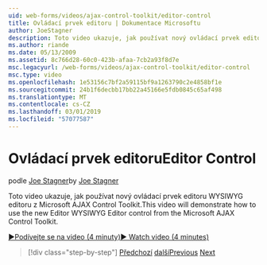 ```yaml
---
uid: web-forms/videos/ajax-control-toolkit/editor-control
title: Ovládací prvek editoru | Dokumentace Microsoftu
author: JoeStagner
description: Toto video ukazuje, jak používat nový ovládací prvek editoru WYSIWYG editoru z Microsoft AJAX Control Toolkit.
ms.author: riande
ms.date: 05/13/2009
ms.assetid: 8c766d28-60c0-423b-afaa-7cb2a93f8d7e
msc.legacyurl: /web-forms/videos/ajax-control-toolkit/editor-control
msc.type: video
ms.openlocfilehash: 1e53156c7bf2a59115bf9a1263790c2e4858bf1e
ms.sourcegitcommit: 24b1f6decbb17bb22a45166e5fdb0845c65af498
ms.translationtype: MT
ms.contentlocale: cs-CZ
ms.lasthandoff: 03/01/2019
ms.locfileid: "57077587"
---
```

<a name="editor-control"></a><span data-ttu-id="e9280-103">Ovládací prvek editoru</span><span class="sxs-lookup"><span data-stu-id="e9280-103">Editor Control</span></span>
====================
<span data-ttu-id="e9280-104">podle [Joe Stagner](https://github.com/JoeStagner)</span><span class="sxs-lookup"><span data-stu-id="e9280-104">by [Joe Stagner](https://github.com/JoeStagner)</span></span>

<span data-ttu-id="e9280-105">Toto video ukazuje, jak používat nový ovládací prvek editoru WYSIWYG editoru z Microsoft AJAX Control Toolkit.</span><span class="sxs-lookup"><span data-stu-id="e9280-105">This video will demonstrate how to use the new Editor WYSIWYG Editor control from the Microsoft AJAX Control Toolkit.</span></span>

[<span data-ttu-id="e9280-106">&#9654;Podívejte se na video (4 minuty)</span><span class="sxs-lookup"><span data-stu-id="e9280-106">&#9654; Watch video (4 minutes)</span></span>](https://channel9.msdn.com/Blogs/ASP-NET-Site-Videos/editor-control)

> [!div class="step-by-step"]
> <span data-ttu-id="e9280-107">[Předchozí](combo-box.md)
> [další](editor-control-custom.md)</span><span class="sxs-lookup"><span data-stu-id="e9280-107">[Previous](combo-box.md)
[Next](editor-control-custom.md)</span></span>
